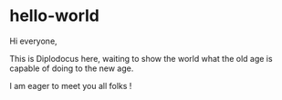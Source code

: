 # hello-world

Hi everyone, 

This is Diplodocus here, waiting to show the world
what the old age is capable of doing to the new age.

I am eager to meet you all folks !


